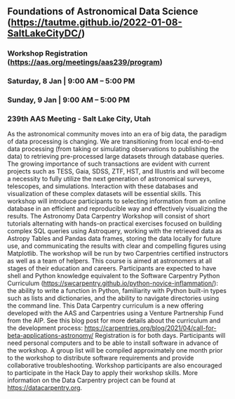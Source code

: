 ## Foundations of Astronomical Data Science (https://tautme.github.io/2022-01-08-SaltLakeCityDC/)
### Workshop Registration (https://aas.org/meetings/aas239/program)

### Saturday, 8 Jan | 9:00 AM – 5:00 PM
### Sunday, 9 Jan | 9:00 AM – 5:00 PM

### 239th AAS Meeting - Salt Lake City, Utah 

As the astronomical community moves into an era of big data, the paradigm of data processing is changing. We are transitioning from local end-to-end data processing (from taking or simulating observations to publishing the data) to retrieving pre-processed large datasets through database queries. The growing importance of such transactions are evident with current projects such as TESS, Gaia, SDSS, ZTF, HST, and Illustris and will become a necessity to fully utilize the next generation of astronomical surveys, telescopes, and simulations. Interaction with these databases and visualization of these complex datasets will be essential skills. This workshop will introduce participants to selecting information from an online database in an efficient and reproducible way and effectively visualizing the results. The Astronomy Data Carpentry Workshop will consist of short tutorials alternating with hands-on practical exercises focused on building complex SQL queries using Astroquery, working with the retrieved data as Astropy Tables and Pandas data frames, storing the data locally for future use, and communicating the results with clear and compelling figures using Matplotlib. The workshop will be run by two Carpentries certified instructors as well as a team of helpers. This course is aimed at astronomers at all stages of their education and careers. Participants are expected to have shell and Python knowledge equivalent to the Software Carpentry Python Curriculum (https://swcarpentry.github.io/python-novice-inflammation/): the ability to write a function in Python, familiarity with Python built-in types such as lists and dictionaries, and the ability to navigate directories using the command line. This Data Carpentry curriculum is a new offering developed with the AAS and Carpentries using a Venture Partnership Fund from the AIP. See this blog post for more details about the curriculum and the development process: https://carpentries.org/blog/2021/04/call-for-beta-applications-astronomy/ Registration is for both days. Participants will need personal computers and to be able to install software in advance of the workshop. A group list will be compiled approximately one month prior to the workshop to distribute software requirements and provide collaborative troubleshooting. Workshop participants are also encouraged to participate in the Hack Day to apply their workshop skills. More information on the Data Carpentry project can be found at https://datacarpentry.org.
